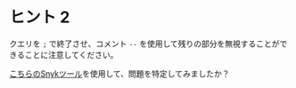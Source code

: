 # ヒント 2

クエリを `;` で終了させ、コメント `--` を使用して残りの部分を無視することができることに注意してください。

[こちらのSnykツール](../tools/snyktools.md)を使用して、問題を特定してみましたか？